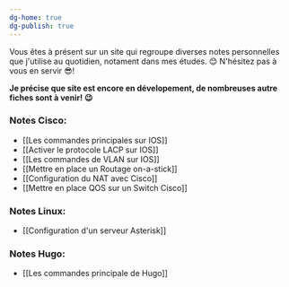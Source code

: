 ```yaml
---
dg-home: true
dg-publish: true
---
```


Vous êtes à présent sur un site qui regroupe diverses notes personnelles que j'utilise au quotidien, notament dans mes études. 😊
N'hésitez pas à vous en servir 😎! 

**Je précise que site est encore en dévelopement, de nombreuses autre fiches sont à venir! 😉**

### Notes Cisco: 
- [[Les commandes principales sur IOS]]
- [[Activer le protocole LACP sur IOS]]
- [[Les commandes de VLAN sur IOS]]
- [[Mettre en place un Routage on-a-stick]]
- [[Configuration du NAT avec Cisco]]
- [[Mettre en place QOS sur un Switch Cisco]]


### Notes Linux:
- [[Configuration d'un serveur Asterisk]]

### Notes Hugo:
- [[Les commandes principale de Hugo]]


